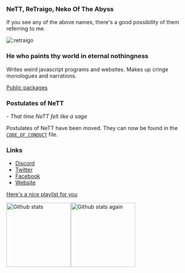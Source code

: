 ### NeTT, ReTraigo, Neko Of The Abyss
If you see any of the above names, there's a good possibility of them referring to me.

![:retraigo](https://count.nekooftheabyss.moe/get/@retraigo-git?theme=gelbooru)

### He who paints thy world in eternal nothingness
Writes weird javascript programs and websites. Makes up cringe monologues and narrations.

[Public packages](https://gist.github.com/retraigo/1f6a628b0661fa91f36b47c6d02ff95b)

### Postulates of NeTT

*- That time NeTT felt like a sage*

Postulates of NeTT have been moved. They can now be found in the [`CODE_OF_CONDUCT`](https://github.com/retraigo/.github/blob/main/CODE_OF_CONDUCT.md) file.

### Links
* [Discord](https://discord.gg/A69vvdK)
* [Twitter](https://twitter.com/retraigo)
* [Facebook](https://fb.me/retraigo)
* [Website](https://nekooftheabyss.moe/nett/)

[Here's a nice playlist for you](https://open.spotify.com/playlist/1MMcPhfXHmS4UEhCn44I5u?si=f8a30a167d524c31)

<div style = "display:flex">
<img src = "https://github-readme-stats.vercel.app/api?username=retraigo&show_icons=true&include_all_commits=true&count_private=true&theme=tokyonight" alt = "Github stats" height = "170em" />
<img src = "https://github-readme-stats.vercel.app/api/top-langs/?username=retraigo&show_icons=true&include_all_commits=true&count_private=true&layout=compact&theme=tokyonight" alt = "Github stats again" height = "170em" />
</div>
